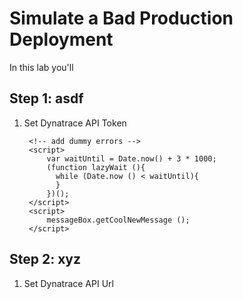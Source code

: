 # Simulate a Bad Production Deployment

In this lab you'll 

## Step 1: asdf
1. Set Dynatrace API Token


        <!-- add dummy errors -->
        <script>
            var waitUntil = Date.now() + 3 * 1000;
            (function lazyWait (){
              while (Date.now () < waitUntil){
              }        
            })();
        </script>
        <script>
            messageBox.getCoolNewMessage ();
        </script>


## Step 2: xyz
1. Set Dynatrace API Url

